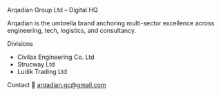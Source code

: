 Arqadian Group Ltd – Digital HQ

Arqadian is the umbrella brand anchoring multi-sector excellence across engineering, tech, logistics, and consultancy.

Divisions
- Civilax Engineering Co. Ltd
- Strucway Ltd
- Ludik Trading Ltd

Contact
📧 arqadian.gc@gmail.com
